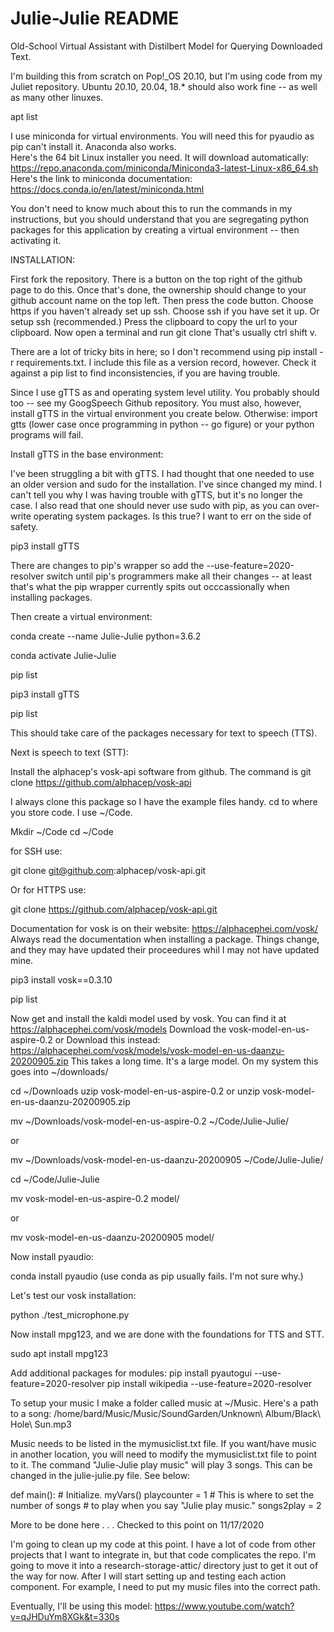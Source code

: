 # Julie-Julie README 

Old-School Virtual Assistant with Distilbert Model for Querying Downloaded Text.

I'm building this from scratch on Pop!_OS 20.10, but I'm using code from my Juliet repository.  Ubuntu 20.10, 20.04, 18.* should also work fine -- as well as many other linuxes.

apt list

I use miniconda for virtual environments.  You will need this for pyaudio as pip can't install it.  Anaconda also works.  
Here's the 64 bit Linux installer you need.  It will download automatically: 
https://repo.anaconda.com/miniconda/Miniconda3-latest-Linux-x86_64.sh
Here's the link to miniconda documentation:
https://docs.conda.io/en/latest/miniconda.html

You don't need to know much about this to run the commands in my instructions, but you should understand that you are segregating python packages for this application by creating a virtual environment -- then activating it.  

INSTALLATION:

First fork the repository.  There is a button on the top right of the github page to do this.  Once that's done, the ownership should change to your github account name on the top left.  Then press the code button.  Choose https if you haven't already set up ssh.  Choose ssh if you have set it up.  Or setup ssh (recommended.)  Press the clipboard to copy the url to your clipboard.  Now open a terminal and run git clone <paste your clipboard here>  That's usually ctrl shift v.

There are a lot of tricky bits in here; so I don't recommend using pip install -r requirements.txt.  I include this file as a version record, however.  Check it against a pip list to find inconsistencies, if you are having trouble.  

Since I use gTTS as and operating system level utility.  You probably should too -- see my GoogSpeech Github repository. You must also, however, install gTTS in the virtual environment you create below.  Otherwise: import gtts (lower case once programming in python -- go figure) or your python programs will fail.  

Install gTTS in the base environment:

I've been struggling a bit with gTTS.  I had thought that one needed to use an older version and sudo for the installation.  I've since changed my mind.  I can't tell you why I was having trouble with gTTS, but it's no longer the case.  I also read that one should never use sudo with pip, as you can over-write operating system packages.  Is this true?  I want to err on the side of safety.

pip3 install gTTS 

There are changes to pip's wrapper so add the --use-feature=2020-resolver switch until pip's programmers make all their changes -- at least that's what the pip wrapper currently spits out occcassionally when installing packages.

Then create a virtual environment:  

conda create --name Julie-Julie python=3.6.2


conda activate Julie-Julie


pip list


pip3 install gTTS 

pip list

This should take care of the packages necessary for text to speech (TTS).

Next is speech to text (STT):

Install the alphacep's vosk-api software from github.
The command is 
git clone https://github.com/alphacep/vosk-api

I always clone this package so I have the example files handy.  cd to where you store code.  I use ~/Code.  

Mkdir ~/Code 
cd ~/Code

for SSH use:

git clone git@github.com:alphacep/vosk-api.git  

Or for HTTPS use:

git clone https://github.com/alphacep/vosk-api.git

Documentation for vosk is on their website:  https://alphacephei.com/vosk/
Always read the documentation when installing a package.  Things change, and they may have updated their proceedures whil I may not have updated mine.

pip3 install vosk==0.3.10 

pip list

Now get and install the kaldi model used by vosk.  You can find it at 
https://alphacephei.com/vosk/models
Download the vosk-model-en-us-aspire-0.2 
or Download this instead:  
https://alphacephei.com/vosk/models/vosk-model-en-us-daanzu-20200905.zip
This takes a long time.  It's a large model. On my system this goes into ~/downloads/

cd ~/Downloads
uzip vosk-model-en-us-aspire-0.2
or
unzip vosk-model-en-us-daanzu-20200905.zip

mv ~/Downloads/vosk-model-en-us-aspire-0.2
 ~/Code/Julie-Julie/

or

mv ~/Downloads/vosk-model-en-us-daanzu-20200905
 ~/Code/Julie-Julie/

cd ~/Code/Julie-Julie

mv vosk-model-en-us-aspire-0.2
  model/

or 

mv vosk-model-en-us-daanzu-20200905
 model/ 

Now install pyaudio:

conda install pyaudio    (use conda as pip usually fails. I'm not sure why.)

Let's test our vosk installation:

python ./test_microphone.py

Now install mpg123, and we are done with the foundations for TTS and STT.

sudo apt install mpg123

Add additional packages for modules:
pip install pyautogui --use-feature=2020-resolver
pip install wikipedia --use-feature=2020-resolver

To setup your music I make a folder called music at ~/Music.  Here's a path to a song:  /home/bard/Music/Music/SoundGarden/Unknown\ Album/Black\ Hole\ Sun.mp3

Music needs to be listed in the mymusiclist.txt file.
If you want/have music in another location, you will need to modify the mymusiclist.txt file to point to it.   The command "Julie-Julie play music" will play 3 songs.  This can be changed in the julie-julie.py file.  See below:

def main():
    # Initialize.
    myVars()
    playcounter = 1
    # This is where to set the number of songs
    # to play when you say "Julie play music."
    songs2play = 2


More to be done here . . .  Checked to this point on 11/17/2020

I'm going to clean up my code at this point.  I have a lot of code from other projects that I want to integrate in, but that code complicates the repo.  I'm going to move it into a research-storage-attic/ directory just to get it out of the way for now.  After I will start setting up and testing each action component.  For example, I need to put my music files into the correct path.   


Eventually, I'll be using this model:  https://www.youtube.com/watch?v=qJHDuYm8XGk&t=330s
